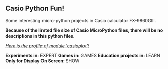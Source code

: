 ## Casio Python Fun! ##
Some interesting micro-python projects in Casio calculator FX-9860GIII.

<b>Because of the limted file size of Casio MicroPython files,
there will be no descriptions in this python files.</b>

<i><a href="https://www.casio.com/content/dam/casio/global/support/manuals/calculators/pdf/004-en/f/fx-9860GIII_Soft_v350_EN.pdf">Here is the profile of module 'casioplot'!</a></i>

<b>Experiments in: </b> EXPERT
<b>Games in: </b> GAMES
<b>Education projects in: </b> LEARN
<b>Only for Display On Screen: </b> SHOW